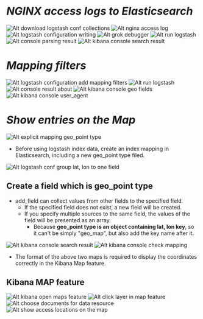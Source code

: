 # **_NGINX access logs to Elasticsearch_**

![Alt download logstash conf collections ](pic/bandicam%202022-09-23%2009-07-52-129.jpg)
![Alt nginx access log ](pic/bandicam%202022-09-23%2010-10-54-147.jpg)
![Alt logstash configuration writing ](pic/bandicam%202022-09-23%2010-10-34-631.jpg)
![Alt grok debugger ](pic/bandicam%202022-09-23%2010-13-21-191.jpg)
![Alt run logstash ](pic/bandicam%202022-09-23%2010-14-26-152.jpg)
![Alt console parsing result ](pic/bandicam%202022-09-23%2010-15-15-928.jpg)
![Alt kibana console search result ](pic/bandicam%202022-09-23%2010-17-21-464.jpg)

# **_Mapping filters_**

![Alt logstash configuration add mapping filters ](pic/bandicam%202022-09-23%2011-47-17-053.jpg)
![Alt run logstash ](pic/bandicam%202022-09-23%2011-47-33-708.jpg)
![Alt console result about  ](pic/bandicam%202022-09-23%2011-49-45-358.jpg)
![Alt kibana console geo fields ](pic/bandicam%202022-09-23%2011-51-00-608.jpg)
![Alt kibana console user_agent ](pic/bandicam%202022-09-23%2011-51-19-463.jpg)

# **_Show entries on the Map_**

![Alt explicit mapping geo_point type ](pic/bandicam%202022-09-23%2013-33-08-647.jpg)

- Before using logstash index data, create an index mapping in Elasticsearch, including a new geo_point type filed.

![Alt logstash conf group lat, lon to one field ](pic/bandicam%202022-09-23%2013-34-44-829.jpg)

## **Create a field which is geo_point type**

- add_field can collect values from other fields to the specified field.
  - If the specified field does not exist, a new field will be created.
  - If you specify multiple sources to the same field, the values of the field will be presented as an array.
    - Because **geo_point type is an object containing lat, lon key**, so it can't be simply "geo_map", but also add the key name after it.

![Alt kibana console search result ](pic/bandicam%202022-09-23%2013-36-21-601.jpg)
![Alt kibana console check mapping ](pic/bandicam%202022-09-23%2013-36-44-090.jpg)

- The format of the above two maps is required to display the coordinates correctly in the Kibana Map feature.

## **Kibana MAP feature**

![Alt kibana open maps feature ](pic/bandicam%202022-09-23%2011-52-55-682.jpg)
![Alt click layer in map feature ](pic/bandicam%202022-09-23%2013-38-54-513.jpg)
![Alt choose documents for data resource ](pic/bandicam%202022-09-23%2013-39-03-421.jpg)
![Alt show access locations on the map ](pic/bandicam%202022-09-23%2013-39-36-703.jpg)
